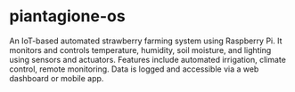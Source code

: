 # piantagione-os
An IoT-based automated strawberry farming system using Raspberry Pi. It monitors and controls temperature, humidity, soil moisture, and lighting using sensors and actuators. Features include automated irrigation, climate control, remote monitoring. Data is logged and accessible via a web dashboard or mobile app.
